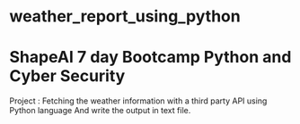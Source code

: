 # weather_report_using_python
# ShapeAI 7 day  Bootcamp Python and Cyber Security
 Project : Fetching the weather information with a third party API using Python language
 And write the  output in text file.
